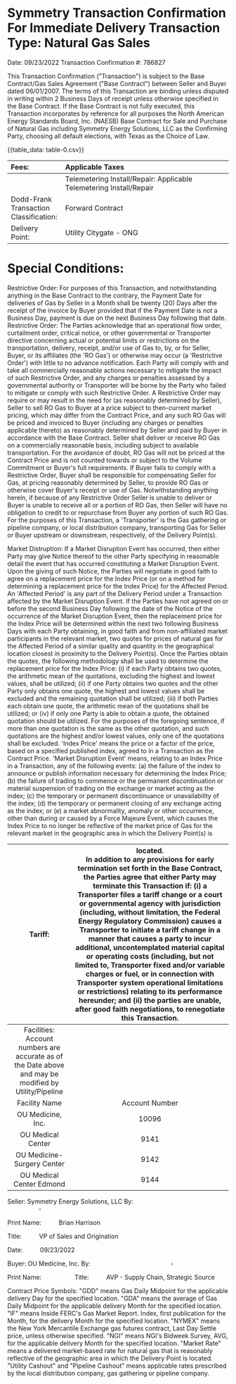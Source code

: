 # Symmetry Transaction Confirmation For Immediate Delivery Transaction Type: Natural Gas Sales 

Date: 09/23/2022
Transaction Confirmation \#: 786827

This Transaction Confirmation ("Transaction") is subject to the Base Contract/Gas Sales Agreement ("Base Contract") between Seller and Buyer dated 06/01/2007. The terms of this Transaction are binding unless disputed in writing within 2 Business Days of receipt unless otherwise specified in the Base Contract. If the Base Contract is not fully executed, this Transaction incorporates by reference for all purposes the North American Energy Standards Board, Inc. (NAESB) Base Contract for Sale and Purchase of Natural Gas including Symmetry Energy Solutions, LLC as the Confirming Party, choosing all default elections, with Texas as the Choice of Law.

{{table_data: table-0.csv}}

| Fees: | Applicable Taxes |
| :-- | :-- |
|  | Telemetering Install/Repair: Applicable Telemetering Install/Repair |
| Dodd-Frank <br> Transaction <br> Classification: | Forward Contract |
| Delivery Point: | Utility Citygate - ONG |

# Special Conditions: 

Restrictive Order: For purposes of this Transaction, and notwithstanding anything in the Base Contract to the contrary, the Payment Date for deliveries of Gas by Seller in a Month shall be twenty (20) Days after the receipt of the invoice by Buyer provided that if the Payment Date is not a Business Day, payment is due on the next Business Day following that date.
Restrictive Order: The Parties acknowledge that an operational flow order, curtailment order, critical notice, or other governmental or Transporter directive concerning actual or potential limits or restrictions on the transportation, delivery, receipt, and/or use of Gas to, by, or for Seller, Buyer, or its affiliates (the 'RO Gas') or otherwise may occur (a 'Restrictive Order') with little to no advance notification. Each Party will comply with and take all commercially reasonable actions necessary to mitigate the impact of such Restrictive Order, and any charges or penalties assessed by a governmental authority or Transporter will be borne by the Party who failed to mitigate or comply with such Restrictive Order. A Restrictive Order may require or may result in the need for (as reasonably determined by Seller), Seller to sell RO Gas to Buyer at a price subject to then-current market pricing, which may differ from the Contract Price, and any such RO Gas will be priced and invoiced to Buyer (including any charges or penalties applicable thereto) as reasonably determined by Seller and paid by Buyer in accordance with the Base Contract. Seller shall deliver or receive RO Gas on a commercially reasonable basis, including subject to available transportation. For the avoidance of doubt, RO Gas will not be priced at the Contract Price and is not counted towards or subject to the Volume Commitment or Buyer's full requirements. If Buyer fails to comply with a Restrictive Order, Buyer shall be responsible for compensating Seller for Gas, at pricing reasonably determined by Seller, to provide RO Gas or otherwise cover Buyer's receipt or use of Gas. Notwithstanding anything herein, if because of any Restrictive Order Seller is unable to deliver or Buyer is unable to receive all or a portion of RO Gas, then Seller will have no obligation to credit to or repurchase from Buyer any portion of such RO Gas. For the purposes of this Transaction, a 'Transporter' is the Gas gathering or pipeline company, or local distribution company, transporting Gas for Seller or Buyer upstream or downstream, respectively, of the Delivery Point(s).

Market Distruption: If a Market Disruption Event has occurred, then either Party may give Notice thereof to the other Party specifying in reasonable detail the event that has occurred constituting a Market Disruption Event. Upon the giving of such Notice, the Parties will negotiate in good faith to agree on a replacement price for the Index Price (or on a method for determining a replacement price for the Index Price) for the Affected Period. An 'Affected Period' is any part of the Delivery Period under a Transaction affected by the Market Disruption Event. If the Parties have not agreed on or before the second Business Day following the date of the Notice of the occurrence of the Market Disruption Event, then the replacement price for the Index Price will be determined within the next two following Business Days with each Party obtaining, in good faith and from non-affiliated market participants in the relevant market, two quotes for prices of natural gas for the Affected Period of a similar quality and quantity in the geographical location closest in proximity to the Delivery Point(s). Once the Parties obtain the quotes, the following methodology shall be used to determine the replacement price for the Index Price: (i) if each Party obtains two quotes, the arithmetic mean of the quotations, excluding the highest and lowest values, shall be utilized; (ii) if one Party obtains two quotes and the other Party only obtains one quote, the highest and lowest values shall be excluded and the remaining quotation shall be utilized; (iii) if both Parties each obtain one quote, the arithmetic mean of the quotations shall be utilized; or (iv) if only one Party is able to obtain a quote, the obtained quotation should be utilized. For the purposes of the foregoing sentence, if more than one quotation is the same as the other quotation, and such quotations are the highest and/or lowest values, only one of the quotations shall be excluded. 'Index Price' means the price or a factor of the price, based on a specified published index, agreed to in a Transaction as the Contract Price. 'Market Disruption Event' means, relating to an Index Price in a Transaction, any of the following events: (a) the failure of the index to announce or publish information necessary for determining the Index Price; (b) the failure of trading to commence or the permanent discontinuation or material suspension of trading on the exchange or market acting as the index; (c) the temporary or permanent discontinuance or unavailability of the index; (d) the temporary or permanent closing of any exchange acting as the index; or (e) a market abnormality, anomaly or other occurrence, other than during or caused by a Force Majeure Event, which causes the Index Price to no longer be reflective of the market price of Gas for the relevant market in the geographic area in which the Delivery Point(s) is

| Tariff: | located. <br> In addition to any provisions for early termination set forth in the Base Contract, the Parties agree that either Party may terminate this Transaction if: (i) a Transporter files a tariff change or a court or governmental agency with jurisdiction (including, without limitation, the Federal Energy Regulatory Commission) causes a Transporter to initiate a tariff change in a manner that causes a party to incur additional, uncontemplated material capital or operating costs (including, but not limited to, Transporter fixed and/or variable charges or fuel, or in connection with Transporter system operational limitations or restrictions) relating to its performance hereunder; and (ii) the parties are unable, after good faith negotiations, to renegotiate this Transaction. |
| :--: | :--: |
| Facilities: <br> Account numbers are accurate as of the Date above and may be modified by Utility/Pipeline |  |
| Facility Name | Account Number | Meter Number | Address | City | State |
| OU Medicine, Inc. | 10096 | 10096 | 700 NE 13TH ST | OKLAHOMA <br> CITY | OK |
| OU Medical Center | 9141 | 9141 | 800 NE 13th St. | Oklahoma City | OK |
| OU Medicine-Surgery Center | 9142 | 9142 | 700 NE 10th Street | Oklahoma City | OK |
| OU Medical Center Edmond | 9144 | 9144 | One South Bryant Ave. | Edmond | OK |

Seller: Symmetry Energy Solutions, LLC
By: $\qquad$ $\qquad$ $\qquad$ $\qquad$ $\qquad$ $\qquad$ $\qquad$ $\qquad$ $\square$

Print Name: $\qquad$ Brian Harrison

Title: $\qquad$ VP of Sales and Origination

Date: $\qquad$ 09/23/2022

Buyer: OU Medicine, Inc.
By: $\qquad$ $\qquad$ $\qquad$ $\qquad$ $\qquad$ $\square$

Print Name: $\qquad$ $\qquad$ Title: $\qquad$ AVP - Supply Chain, Strategic Source

Contract Price Symbols: "GDD" means Gas Daily Midpoint for the applicable delivery Day for the specified location. "GDA" means the average of Gas Daily Midpoint for the applicable delivery Month for the specified location. "IF" means Inside FERC's Gas Market Report. Index, first publication for the Month, for the delivery Month for the specified location. "NYMEX" means the New York Mercantile Exchange gas futures contract, Last Day Settle price, unless otherwise specified. "NGI" means NGI's Bidweek Survey, AVG, for the applicable delivery Month for the specified location. "Market Rate" means a delivered market-based rate for natural gas that is reasonably reflective of the geographic area in which the Delivery Point is located. "Utility Cashout" and "Pipeline Cashout" means applicable rates prescribed by the local distribution company, gas gathering or pipeline company.
